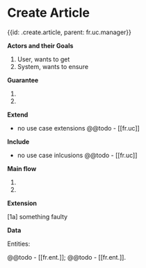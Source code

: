 # Create Article
{{id: .create.article, parent: fr.uc.manager}}



**Actors and their Goals**

1. User, wants to get
2. System, wants to ensure

**Guarantee**

1.
2.

**Extend**

- no use case extensions
@@todo - [\[fr.uc]]

**Include**

- no use case inlcusions
@@todo - [\[fr.uc]]

**Main flow**

1.
2.

**Extension**

[1a] something faulty

**Data**

Entities:

@@todo - [\[fr.ent.]];
@@todo - [\[fr.ent.]].